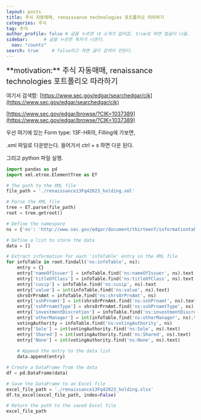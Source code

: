 ```yaml
---
layout: posts
title: 주식 자동매매, renaissance technologies 포트폴리오 따라하기
categories: 주식 
tag: 주식
author_profile: false # 글을 누르면 내 소개가 없어짐. true로 하면 얼굴이 나옴.
sidebar:      # 글을 누르면 목차가 나온다.
  nav: "counts" 
search: true     # false라고 하면 글이 검색이 안된다.
---
```


<div class="notice--info" markdown="1" style='font-size: 20px'>
**motivation:**  주식 자동매매, renaissance technologies 포트폴리오 따라하기
</div>

여기서 검색함: 
[https://www.sec.gov/edgar/searchedgar/cik](https://www.sec.gov/edgar/searchedgar/cik)


[https://www.sec.gov/edgar/browse/?CIK=1037389](https://www.sec.gov/edgar/browse/?CIK=1037389)

우선 여기에 있는 Form type: 13F-HR의, Filling에 가보면,

.xml 파일로 다운받는다. 들어가서 ctrl + s 하면 다운 된다.

그리고 python 파일 실행.


``` python
import pandas as pd
import xml.etree.ElementTree as ET

# The path to the XML file
file_path = './renaissance13Fq42023_holding.xml'

# Parse the XML file
tree = ET.parse(file_path)
root = tree.getroot()

# Define the namespace
ns = {'ns': 'http://www.sec.gov/edgar/document/thirteenf/informationtable'}

# Define a list to store the data
data = []

# Extract information for each 'infoTable' entry in the XML file
for infoTable in root.findall('ns:infoTable', ns):
    entry = {}
    entry['nameOfIssuer'] = infoTable.find('ns:nameOfIssuer', ns).text
    entry['titleOfClass'] = infoTable.find('ns:titleOfClass', ns).text
    entry['cusip'] = infoTable.find('ns:cusip', ns).text
    entry['value'] = int(infoTable.find('ns:value', ns).text)
    shrsOrPrnAmt = infoTable.find('ns:shrsOrPrnAmt', ns)
    entry['sshPrnamt'] = int(shrsOrPrnAmt.find('ns:sshPrnamt', ns).text)
    entry['sshPrnamtType'] = shrsOrPrnAmt.find('ns:sshPrnamtType', ns).text
    entry['investmentDiscretion'] = infoTable.find('ns:investmentDiscretion', ns).text
    entry['otherManager'] = int(infoTable.find('ns:otherManager', ns).text)
    votingAuthority = infoTable.find('ns:votingAuthority', ns)
    entry['Sole'] = int(votingAuthority.find('ns:Sole', ns).text)
    entry['Shared'] = int(votingAuthority.find('ns:Shared', ns).text)
    entry['None'] = int(votingAuthority.find('ns:None', ns).text)
    
    # Append the entry to the data list
    data.append(entry)

# Create a DataFrame from the data
df = pd.DataFrame(data)

# Save the DataFrame to an Excel file
excel_file_path = './renaissance13Fq42023_holding.xlsx'
df.to_excel(excel_file_path, index=False)

# Return the path to the saved Excel file
excel_file_path


```



